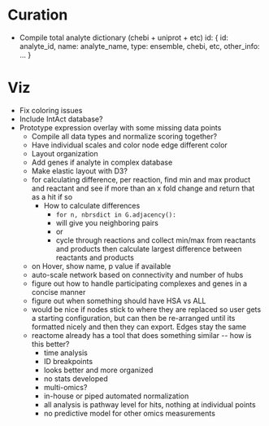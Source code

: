# Curation
- Compile total analyte dictionary (chebi + uniprot + etc)
id: {
  id: analyte_id,
  name: analyte_name,
  type: ensemble, chebi, etc,
  other_info: ...
}

# Viz
- Fix coloring issues
- Include IntAct database?
- Prototype expression overlay with some missing data points
  - Compile all data types and normalize scoring together?
  - Have individual scales and color node edge different color
  - Layout organization
  - Add genes if analyte in complex database
  - Make elastic layout with D3?
  - for calculating difference, per reaction, find min and max product and reactant and see if more than an x fold change and return that as a hit if so
    - How to calculate differences
      - `for n, nbrsdict in G.adjacency():`
      - will give you neighboring pairs
      - or
      - cycle through reactions and collect min/max from reactants and products then calculate largest difference between reactants and products
  - on Hover, show name, p value if available
  - auto-scale network based on connectivity and number of hubs
  - figure out how to handle participating complexes and genes in a concise manner
  - figure out when something should have HSA vs ALL
  - would be nice if nodes stick to where they are replaced so user gets a starting configuration, but can then be re-arranged until its formatted nicely and then they can export. Edges stay the same
  - reactome already has a tool that does something similar -- how is this better?
    - time analysis
    - ID breakpoints
    - looks better and more organized
    - no stats developed
    - multi-omics?
    - in-house or piped automated normalization
    - all analysis is pathway level for hits, nothing at individual points
    - no predictive model for other omics measurements
